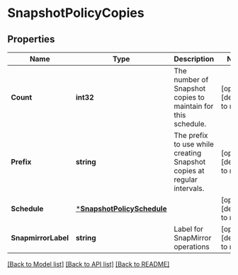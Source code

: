 # SnapshotPolicyCopies

## Properties
Name | Type | Description | Notes
------------ | ------------- | ------------- | -------------
**Count** | **int32** | The number of Snapshot copies to maintain for this schedule. | [optional] [default to null]
**Prefix** | **string** | The prefix to use while creating Snapshot copies at regular intervals. | [optional] [default to null]
**Schedule** | [***SnapshotPolicySchedule**](snapshot_policy_schedule.md) |  | [optional] [default to null]
**SnapmirrorLabel** | **string** | Label for SnapMirror operations | [optional] [default to null]

[[Back to Model list]](../README.md#documentation-for-models) [[Back to API list]](../README.md#documentation-for-api-endpoints) [[Back to README]](../README.md)


